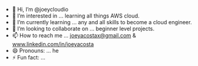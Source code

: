 - 👋 Hi, I’m @joeycloudio
- 👀 I’m interested in ... learning all things AWS cloud.
- 🌱 I’m currently learning ... any and all skills to become a cloud engineer.
- 💞️ I’m looking to collaborate on ... beginner level projects.
- 📫 How to reach me ... joeyacostax@gmail.com & www.linkedin.com/in/joeyacosta
- 😄 Pronouns: ... he
- ⚡ Fun fact: ...

<!---
joeycloudio/joeycloudio is a ✨ special ✨ repository because its `README.md` (this file) appears on your GitHub profile.
You can click the Preview link to take a look at your changes.
--->
